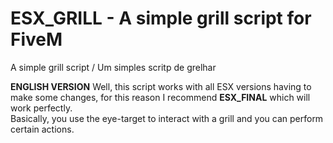 # ESX_GRILL - A simple grill script for FiveM
A simple grill script / Um simples scritp de grelhar


<b>ENGLISH VERSION</b>
Well, this script works with all ESX versions having to make some changes, for this reason I recommend <b>ESX_FINAL</b> which will work perfectly.<br>
Basically, you use the eye-target to interact with a grill and you can perform certain actions.
